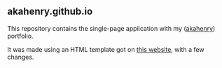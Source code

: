## akahenry.github.io

This repository contains the single-page application with my ([akahenry](www.github.com/akahenry)) portfolio. 

It was made using an HTML template got on [this website](https://www.free-css.com/free-css-templates/page269/virtual-folio), with a few changes. 